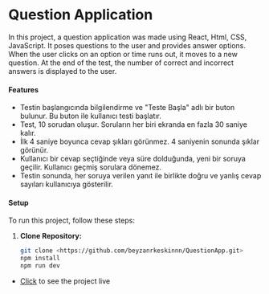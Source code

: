 # Question Application
In this project, a question application was made using React, Html, CSS, JavaScript. It poses questions to the user and provides answer options.  When the user clicks on an option or time runs out, it moves to a new question. At the end of the test, the number of correct and incorrect answers is displayed to the user.

#### Features

- Testin başlangıcında bilgilendirme ve "Teste Başla" adlı bir buton bulunur. Bu buton ile kullanıcı testi başlatır.
- Test, 10 sorudan oluşur. Soruların her biri ekranda en fazla 30 saniye kalır.
- İlk 4 saniye boyunca cevap şıkları görünmez. 4 saniyenin sonunda şıklar görünür.
- Kullanıcı bir cevap seçtiğinde veya süre dolduğunda, yeni bir soruya geçilir. Kullanıcı geçmiş sorulara dönemez.
- Testin sonunda, her soruya verilen yanıt ile birlikte doğru ve yanlış cevap sayıları kullanıcıya gösterilir.

#### Setup

To run this project, follow these steps:

1. **Clone Repository:**
   ```bash
   git clone <https://github.com/beyzanrkeskinnn/QuestionApp.git>
   npm install
   npm run dev


- [Click](https://question-app-eta.vercel.app/) to see the project live

